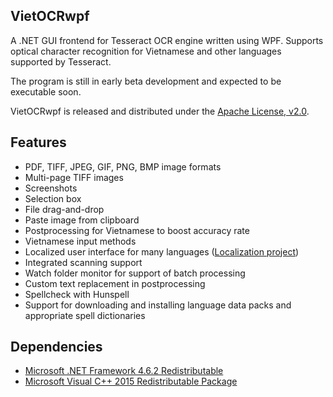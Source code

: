 ## VietOCRwpf

A .NET GUI frontend for Tesseract OCR engine written using WPF. Supports optical character recognition for Vietnamese and other languages supported by Tesseract.

The program is still in early beta development and expected to be executable soon.

VietOCRwpf is released and distributed under the [Apache License, v2.0](http://www.apache.org/licenses/LICENSE-2.0).

## Features

* PDF, TIFF, JPEG, GIF, PNG, BMP image formats
* Multi-page TIFF images
* Screenshots
* Selection box
* File drag-and-drop
* Paste image from clipboard
* Postprocessing for Vietnamese to boost accuracy rate
* Vietnamese input methods
* Localized user interface for many languages ([Localization project](https://www.transifex.com/projects/p/vietocr/))
* Integrated scanning support
* Watch folder monitor for support of batch processing
* Custom text replacement in postprocessing
* Spellcheck with Hunspell
* Support for downloading and installing language data packs and appropriate spell dictionaries

## Dependencies
* [Microsoft .NET Framework 4.6.2 Redistributable](https://www.microsoft.com/en-us/download/details.aspx?id=53344)
* [Microsoft Visual C++ 2015 Redistributable Package](https://www.microsoft.com/en-us/download/details.aspx?id=53587)
